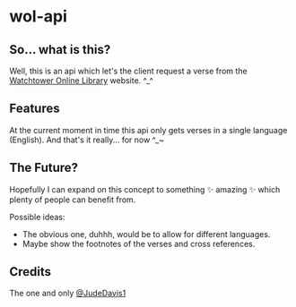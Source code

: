 # wol-api

## So... what is this?

Well, this is an api which let's the client request a verse from the [Watchtower Online Library](https://wol.jw.org/en/wol/h/r1/lp-e) website. ^_^

## Features

At the current moment in time this api only gets verses in a single language (English).
And that's it really... for now ^_~

## The Future?

Hopefully I can expand on this concept to something ✨ amazing ✨ which plenty of people can benefit from.

Possible ideas:

- The obvious one, duhhh, would be to allow for different languages.
- Maybe show the footnotes of the verses and cross references.

## Credits

The one and only [@JudeDavis1](https://github.com/JudeDavis1)
